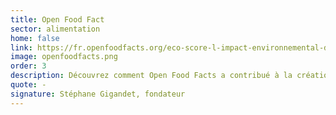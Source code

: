 ```yaml
---
title: Open Food Fact
sector: alimentation
home: false
link: https://fr.openfoodfacts.org/eco-score-l-impact-environnemental-des-produits-alimentaires
image: openfoodfacts.png
order: 3
description: Découvrez comment Open Food Facts a contribué à la création de l’ECO-SCORE grâce aux données d’Agribalyse
quote: -
signature: Stéphane Gigandet, fondateur
---
```

